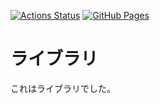 [![Actions Status](https://github.com/yukikawara/comppro-library/workflows/verify/badge.svg)](https://github.com/yukikawara/comppro-library/actions)
[![GitHub Pages](https://img.shields.io/static/v1?label=GitHub+Pages&message=+&color=brightgreen&logo=github)](https://yukikawara.github.io/comppro-library/)

# ライブラリ

これはライブラリでした。

